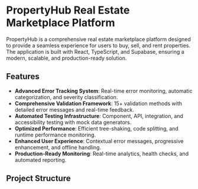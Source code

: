 # PropertyHub Real Estate Marketplace Platform

PropertyHub is a comprehensive real estate marketplace platform designed to provide a seamless experience for users to buy, sell, and rent properties. The application is built with React, TypeScript, and Supabase, ensuring a modern, scalable, and production-ready solution.

## Features

- **Advanced Error Tracking System**: Real-time error monitoring, automatic categorization, and severity classification.
- **Comprehensive Validation Framework**: 15+ validation methods with detailed error messages and real-time feedback.
- **Automated Testing Infrastructure**: Component, API, integration, and accessibility testing with mock data generators.
- **Optimized Performance**: Efficient tree-shaking, code splitting, and runtime performance monitoring.
- **Enhanced User Experience**: Contextual error messages, progressive enhancement, and offline handling.
- **Production-Ready Monitoring**: Real-time analytics, health checks, and automated reporting.

## Project Structure
